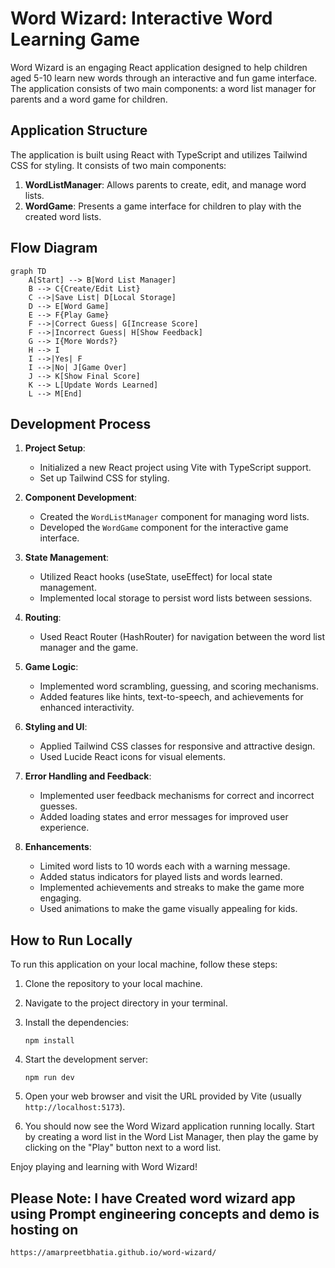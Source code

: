 # Word Wizard: Interactive Word Learning Game

Word Wizard is an engaging React application designed to help children aged 5-10 learn new words through an interactive and fun game interface. The application consists of two main components: a word list manager for parents and a word game for children.

## Application Structure

The application is built using React with TypeScript and utilizes Tailwind CSS for styling. It consists of two main components:

1. **WordListManager**: Allows parents to create, edit, and manage word lists.
2. **WordGame**: Presents a game interface for children to play with the created word lists.

## Flow Diagram

```mermaid
graph TD
    A[Start] --> B[Word List Manager]
    B --> C{Create/Edit List}
    C -->|Save List| D[Local Storage]
    D --> E[Word Game]
    E --> F{Play Game}
    F -->|Correct Guess| G[Increase Score]
    F -->|Incorrect Guess| H[Show Feedback]
    G --> I{More Words?}
    H --> I
    I -->|Yes| F
    I -->|No| J[Game Over]
    J --> K[Show Final Score]
    K --> L[Update Words Learned]
    L --> M[End]
```

## Development Process

1. **Project Setup**:

   - Initialized a new React project using Vite with TypeScript support.
   - Set up Tailwind CSS for styling.

2. **Component Development**:

   - Created the `WordListManager` component for managing word lists.
   - Developed the `WordGame` component for the interactive game interface.

3. **State Management**:

   - Utilized React hooks (useState, useEffect) for local state management.
   - Implemented local storage to persist word lists between sessions.

4. **Routing**:

   - Used React Router (HashRouter) for navigation between the word list manager and the game.

5. **Game Logic**:

   - Implemented word scrambling, guessing, and scoring mechanisms.
   - Added features like hints, text-to-speech, and achievements for enhanced interactivity.

6. **Styling and UI**:

   - Applied Tailwind CSS classes for responsive and attractive design.
   - Used Lucide React icons for visual elements.

7. **Error Handling and Feedback**:

   - Implemented user feedback mechanisms for correct and incorrect guesses.
   - Added loading states and error messages for improved user experience.

8. **Enhancements**:
   - Limited word lists to 10 words each with a warning message.
   - Added status indicators for played lists and words learned.
   - Implemented achievements and streaks to make the game more engaging.
   - Used animations to make the game visually appealing for kids.

## How to Run Locally

To run this application on your local machine, follow these steps:

1. Clone the repository to your local machine.

2. Navigate to the project directory in your terminal.

3. Install the dependencies:

   ```
   npm install
   ```

4. Start the development server:

   ```
   npm run dev
   ```

5. Open your web browser and visit the URL provided by Vite (usually `http://localhost:5173`).

6. You should now see the Word Wizard application running locally. Start by creating a word list in the Word List Manager, then play the game by clicking on the "Play" button next to a word list.

Enjoy playing and learning with Word Wizard!

## Please Note: I have Created word wizard app using Prompt engineering concepts and demo is hosting on

```
https://amarpreetbhatia.github.io/word-wizard/
```
